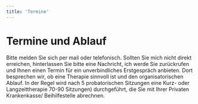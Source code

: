 ```yaml
---
title: 'Termine'
---
```

# Termine und Ablauf
Bitte melden Sie sich per mail oder telefonisch. Sollten Sie mich nicht direkt erreichen, hinterlassen Sie bitte eine Nachricht, ich werde Sie zurückrufen und Ihnen einen Termin für ein unverbindliches Erstgespräch anbieten. Dort besprechen wir, ob eine Therapie sinnvoll ist und den organisatorischen Ablauf. In der Regel wird nach 5 probatorischen Sitzungen eine Kurz- oder Langzeittherapie 70-90 Sitzungen) durchgeführt, die Sie mit Ihrer Privaten Krankenkasse/ Beihilfestelle abrechnen.
